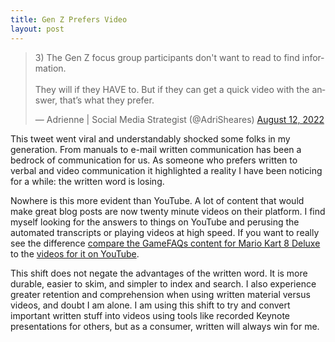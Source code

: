 ```yaml
---
title: Gen Z Prefers Video
layout: post
---
```

<blockquote class="twitter-tweet"><p lang="en" dir="ltr">3) The Gen Z focus group participants don&#39;t want to read to find information. <br><br>They will if they HAVE to. But if they can get a quick video with the answer, that’s what they prefer.</p>&mdash; Adrienne | Social Media Strategist (@AdriSheares) <a href="https://twitter.com/AdriSheares/status/1557885464954241026?ref_src=twsrc%5Etfw">August 12, 2022</a></blockquote> <script async src="https://platform.twitter.com/widgets.js" charset="utf-8"></script>

This tweet went viral and understandably shocked some folks in my generation. From manuals to e-mail written communication has been a bedrock of communication for us. As someone who prefers written to verbal and video communication it highlighted a reality I have been noticing for a while: the written word is losing.

Nowhere is this more evident than YouTube. A lot of content that would make great blog posts are now twenty minute videos on their platform. I find myself looking for the answers to things on YouTube and perusing the automated transcripts or playing videos at high speed. If you want to really see the difference [compare the GameFAQs content for Mario Kart 8 Deluxe](https://gamefaqs.gamespot.com/switch/200276-mario-kart-8-deluxe/faqs) to the [videos for it on YouTube](https://www.youtube.com/results?search_query=Mario+Kart+8+deluxe+strategy).

This shift does not negate the advantages of the written word. It is more durable, easier to skim, and simpler to index and search. I also experience greater retention and comprehension when using written material versus videos, and doubt I am alone. I am using this shift to try and convert important written stuff into videos using tools like recorded Keynote presentations for others, but as a consumer, written will always win for me.